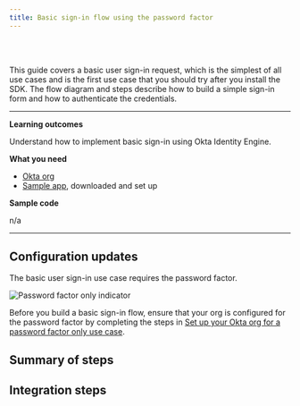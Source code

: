 ```yaml
---
title: Basic sign-in flow using the password factor
---
```


<div class="oie-embedded-sdk">

<ApiLifecycle access="ie" /><br>
<ApiLifecycle access="Limited GA" /><br>

This guide covers a basic user sign-in request, which is the simplest of all use cases and is the first use case that you should try after you install the SDK. The flow diagram and steps describe how to build a simple sign-in form and how to authenticate the credentials.

---

**Learning outcomes**

Understand how to implement basic sign-in using Okta Identity Engine.

**What you need**

* [Okta org](https://developer.okta.com/signup/oie.html)
* [Sample app](/docs/guides/oie-embedded-common-download-setup-app), downloaded and set up

**Sample code**

n/a

---

## Configuration updates

The basic user sign-in use case requires the password factor.

![Password factor only indicator](/img/oie-embedded-sdk/factor-password-only.png)

Before you build a basic sign-in flow, ensure that your org is configured for the password factor by completing the steps in [Set up your Okta org for a password factor only use case](/docs/guides/oie-embedded-common-org-setup/-/main/#set-up-your-okta-org-for-a-password-factor-only-use-case).

## Summary of steps

<StackSelector snippet="summaryofsteps" noSelector />

## Integration steps

<StackSelector snippet="integrationsteps" noSelector />

<StackSelector snippet="getuserprofile" noSelector />

</div>
